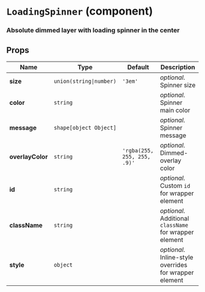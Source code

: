 `LoadingSpinner` (component)
============================

### Absolute dimmed layer with loading spinner in the center

Props
-----

|Name|Type|Default|Description
|----|----|-------|-----------
|**size**|<code>union(string&#124;number)</code>|`'3em'`|*optional*. Spinner size
|**color**|<code>string</code>||*optional*. Spinner main color
|**message**|<code>shape[object Object]</code>||*optional*. Spinner message
|**overlayColor**|<code>string</code>|`'rgba(255, 255, 255, .9)'`|*optional*. Dimmed-overlay color
|**id**|<code>string</code>||*optional*. Custom `id` for wrapper element
|**className**|<code>string</code>||*optional*. Additional `className` for wrapper element
|**style**|<code>object</code>||*optional*. Inline-style overrides for wrapper element